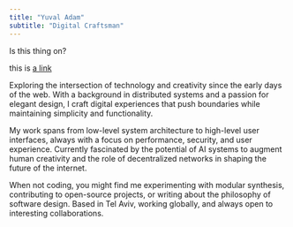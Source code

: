 ```yaml
---
title: "Yuval Adam"
subtitle: "Digital Craftsman"
---
```


Is this thing on?

this is [a link](https://yuv.al/)

Exploring the intersection of technology and creativity since the early days of the web. With a background in distributed systems and a passion for elegant design, I craft digital experiences that push boundaries while maintaining simplicity and functionality.

My work spans from low-level system architecture to high-level user interfaces, always with a focus on performance, security, and user experience. Currently fascinated by the potential of AI systems to augment human creativity and the role of decentralized networks in shaping the future of the internet.

When not coding, you might find me experimenting with modular synthesis, contributing to open-source projects, or writing about the philosophy of software design. Based in Tel Aviv, working globally, and always open to interesting collaborations.
